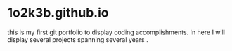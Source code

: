 # 1o2k3b.github.io
this is my first git portfolio to display coding accomplishments.
In here I will display several projects spanning several years
.
